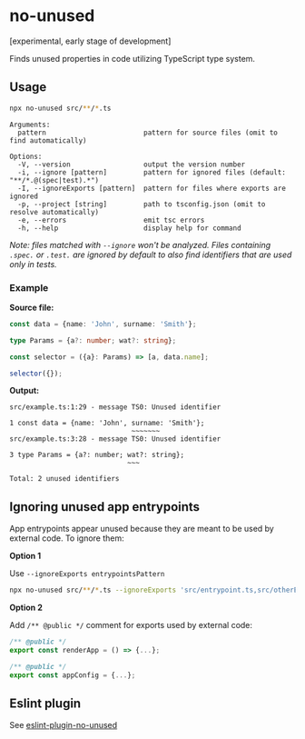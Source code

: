 # no-unused

[experimental, early stage of development]

Finds unused properties in code utilizing TypeScript type system.


## Usage

```sh
npx no-unused src/**/*.ts
```

```
Arguments:
  pattern                        pattern for source files (omit to find automatically)

Options:
  -V, --version                  output the version number
  -i, --ignore [pattern]         pattern for ignored files (default: "**/*.@(spec|test).*")
  -I, --ignoreExports [pattern]  pattern for files where exports are ignored
  -p, --project [string]         path to tsconfig.json (omit to resolve automatically)
  -e, --errors                   emit tsc errors
  -h, --help                     display help for command
```

*Note: files matched with `--ignore` won't be analyzed. Files containing `.spec.` or `.test.`
are ignored by default to also find identifiers that are used only in tests.*


### Example

**Source file:**

```ts
const data = {name: 'John', surname: 'Smith'};

type Params = {a?: number; wat?: string};

const selector = ({a}: Params) => [a, data.name];

selector({});
```

**Output:**

```
src/example.ts:1:29 - message TS0: Unused identifier

1 const data = {name: 'John', surname: 'Smith'};
                              ~~~~~~~
src/example.ts:3:28 - message TS0: Unused identifier

3 type Params = {a?: number; wat?: string};
                             ~~~

Total: 2 unused identifiers
```


## Ignoring unused app entrypoints

App entrypoints appear unused because they are meant to be used by external code. To ignore them:

**Option 1**

Use `--ignoreExports entrypointsPattern`

```sh
npx no-unused src/**/*.ts --ignoreExports 'src/entrypoint.ts,src/otherEntrypoints/*.ts'
```

**Option 2**

Add `/** @public */` comment for exports used by external code:

```ts
/** @public */
export const renderApp = () => {...};

/** @public */
export const appConfig = {...};
```


## Eslint plugin

See [eslint-plugin-no-unused](https://www.npmjs.com/package/eslint-plugin-no-unused)
